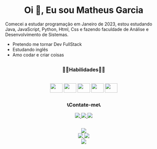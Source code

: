 <h1 align="center">Oi 👋, Eu sou Matheus Garcia</h1>

<p>
Comecei a estudar programação em Janeiro de 2023, estou estudando Java, JavaScript, Python, Html, Css e fazendo faculdade de Análise e Desenvolvimento de Sistemas. </p>

<ul>
  <li>Pretendo me tornar Dev FullStack</li>
  <li>Estudando inglês</li>
  <li>Amo codar e criar coisas</li>
</ul>

##
  
<h3 align="center">👨‍💻Habilidades👨‍💻</h3>
<div style="display: inline_block" align="center"><br>
  <img align="center" height="30" width="40" src="https://cdn.jsdelivr.net/gh/devicons/devicon/icons/html5/html5-plain.svg" />
  <img align="center" height="30" width="40" src="https://cdn.jsdelivr.net/gh/devicons/devicon/icons/css3/css3-plain.svg" />
  <img align="center" height="30" width="40" src="https://cdn.jsdelivr.net/gh/devicons/devicon/icons/javascript/javascript-plain.svg" />
  <img align="center" height="30" width="40" src="https://cdn.jsdelivr.net/gh/devicons/devicon/icons/python/python-original.svg" />
  <img align="center" height="30" width="40" src="https://cdn.jsdelivr.net/gh/devicons/devicon/icons/java/java-original.svg" />
</div>

  ##

<h3 align="center">📞Contate-me📞</h3>
<div align="center">
  <a href="mailto:matheusgarciajbs@gmail.com">
    <img src="https://img.shields.io/badge/Gmail-D14836?style=for-the-badge&logo=gmail&logoColor=white">
  </a>
  
  <a href="https://www.instagram.com/theuz_gsantos/">
    <img src="https://img.shields.io/badge/Instagram-E4405F?style=for-the-badge&logo=instagram&logoColor=white">
  </a>

  <a href="https://www.linkedin.com/in/matheus-garcia-990659267/">
    <img src="https://img.shields.io/badge/LinkedIn-0077B5?style=for-the-badge&logo=linkedin&logoColor=white">
  </a>
</div>

  ##

<div align="center">
  <a href="https://github.com/M4theus13">
    <img src="https://github-readme-streak-stats.herokuapp.com/?user=M4theus13&hide_border=true&card_width=338&theme=transparent&hide_border=true" />
  </a>
  
  <!--
  <a href="https://github.com/M4theus13">
    <img height="180em" src="https://github-readme-stats.vercel.app/api?username=M4theus13&show_icons=true&count_private=true&theme=transparent&hide_border=true">
  </a>
  -->
  
<div align="center">
  <a href="https://github.com/M4theus13">
    <img src="http://github-profile-summary-cards.vercel.app/api/cards/stats?username=M4theus13&theme=transparent&hide_border=true" />
  </a>
  
  <a href="https://github.com/M4theus13">
    <img src="https://github-readme-stats.vercel.app/api/top-langs/?username=M4theus13&langs_count=10&layout=compact&theme=transparent&hide_border=true">
  </a>
</div>

<div align="center">
  <a href="https://github.com/M4theus13">
    <img src="http://github-profile-summary-cards.vercel.app/api/cards/profile-details?username=M4theus13&theme=transparent&hide_border=true" />
  </a>
</div>


